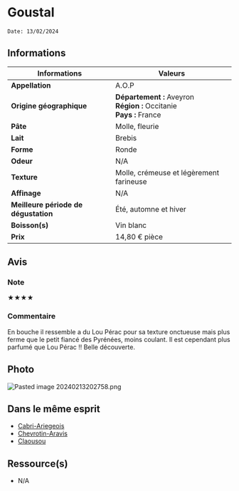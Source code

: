 # Goustal
```
Date: 13/02/2024
```
## Informations

| Informations | Valeurs |
| ---- | ---- |
| **Appellation** | A.O.P |
| **Origine géographique** | **Département :** Aveyron<br>**Région :** Occitanie<br>**Pays :** France   |
| **Pâte** | Molle, fleurie |
| **Lait** | Brebis |
| **Forme** | Ronde |
| **Odeur** | N/A |
| **Texture** | Molle, crémeuse et légèrement farineuse |
| **Affinage** | N/A |
| **Meilleure période de dégustation** | Été, automne et hiver |
| **Boisson(s)** | Vin blanc |
| **Prix** | 14,80 € pièce |

## Avis
### Note
★★★★
### Commentaire
En bouche il ressemble a du Lou Pérac pour sa texture onctueuse mais plus ferme que le petit fiancé des Pyrénées, moins coulant. Il est  cependant plus parfumé que Lou Pérac !! Belle découverte.

## Photo
![Pasted image 20240213202758.png](./M%C3%A9dias/Pasted%20image%2020240213202758.png)

## Dans le même esprit
* [Cabri-Ariegeois](./Cabri-Ariegeois.md)
* [Chevrotin-Aravis](./Chevrotin-Aravis.md)
* [Claousou](./Claousou.md)

## Ressource(s)
* N/A
